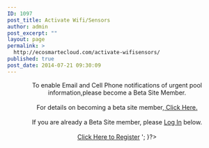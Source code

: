 ```yaml
---
ID: 1097
post_title: Activate Wifi/Sensors
author: admin
post_excerpt: ""
layout: page
permalink: >
  http://ecosmartecloud.com/activate-wifisensors/
published: true
post_date: 2014-07-21 09:30:09
---
```

<center>
<?php //Error reporting removed to get rid of annoying header already sent error.
error_reporting(E_ERROR | E_PARSE);
ob_start();
session_start();
if (is_user_logged_in()) {
echo '[php snippet=25]
';
}
else{
echo '
<h2>To enable Email and Cell Phone notifications of urgent pool information,please become a Beta Site Member.<br><br> For details on becoming a beta site member,<a href="http://ecosmartecloud.com/wp-content/uploads/2014/07/WifiBetaSite-2.pdf" target="_blank"> Click Here.</a><br><br>If you are already a Beta Site member, please <a href="http://ecosmartecloud.com/wp-login.php">Log In</a> below.</h2>
<br><br>
<a href="http://ecosmartecloud.com/register">Click Here to Register</a>
';
}?>
</center>